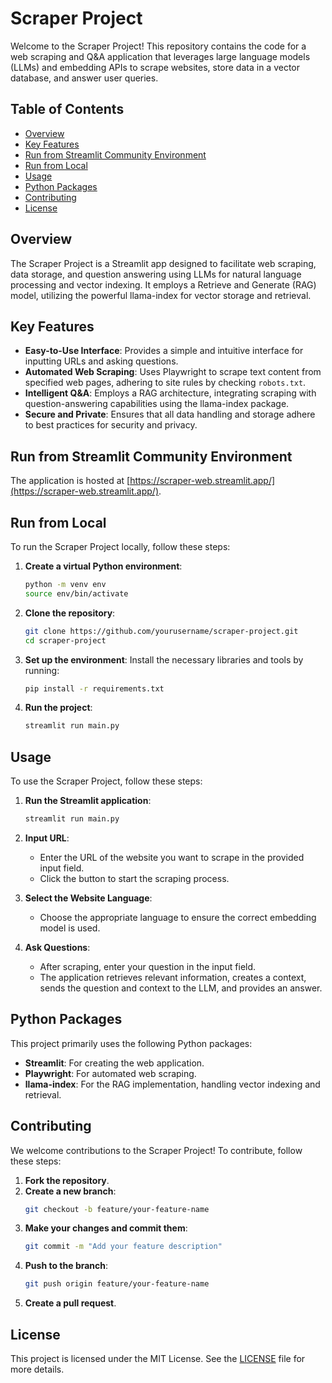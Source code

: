 # Scraper Project

Welcome to the Scraper Project! This repository contains the code for a web scraping and Q&A application that leverages large language models (LLMs) and embedding APIs to scrape websites, store data in a vector database, and answer user queries.

## Table of Contents
- [Overview](#overview)
- [Key Features](#key-features)
- [Run from Streamlit Community Environment](#run-from-streamlit-community-environment)
- [Run from Local](#run-from-local)
- [Usage](#usage)
- [Python Packages](#python-packages)
- [Contributing](#contributing)
- [License](#license)

## Overview
The Scraper Project is a Streamlit app designed to facilitate web scraping, data storage, and question answering using LLMs for natural language processing and vector indexing. It employs a Retrieve and Generate (RAG) model, utilizing the powerful llama-index for vector storage and retrieval.

## Key Features
- **Easy-to-Use Interface**: Provides a simple and intuitive interface for inputting URLs and asking questions.
- **Automated Web Scraping**: Uses Playwright to scrape text content from specified web pages, adhering to site rules by checking `robots.txt`.
- **Intelligent Q&A**: Employs a RAG architecture, integrating scraping with question-answering capabilities using the llama-index package.
- **Secure and Private**: Ensures that all data handling and storage adhere to best practices for security and privacy.

## Run from Streamlit Community Environment
The application is hosted at [https://scraper-web.streamlit.app/](https://scraper-web.streamlit.app/).

## Run from Local
To run the Scraper Project locally, follow these steps:

1. **Create a virtual Python environment**:
    ```bash
    python -m venv env
    source env/bin/activate
    ```

2. **Clone the repository**:
    ```bash
    git clone https://github.com/yourusername/scraper-project.git
    cd scraper-project
    ```

3. **Set up the environment**:
    Install the necessary libraries and tools by running:
    ```bash
    pip install -r requirements.txt
    ```

4. **Run the project**:
    ```bash
    streamlit run main.py
    ```

## Usage
To use the Scraper Project, follow these steps:

1. **Run the Streamlit application**:
    ```bash
    streamlit run main.py
    ```

2. **Input URL**:
    - Enter the URL of the website you want to scrape in the provided input field.
    - Click the button to start the scraping process.

3. **Select the Website Language**:
    - Choose the appropriate language to ensure the correct embedding model is used.

4. **Ask Questions**:
    - After scraping, enter your question in the input field.
    - The application retrieves relevant information, creates a context, sends the question and context to the LLM, and provides an answer.

## Python Packages
This project primarily uses the following Python packages:
- **Streamlit**: For creating the web application.
- **Playwright**: For automated web scraping.
- **llama-index**: For the RAG implementation, handling vector indexing and retrieval.

## Contributing
We welcome contributions to the Scraper Project! To contribute, follow these steps:

1. **Fork the repository**.
2. **Create a new branch**:
    ```bash
    git checkout -b feature/your-feature-name
    ```
3. **Make your changes and commit them**:
    ```bash
    git commit -m "Add your feature description"
    ```
4. **Push to the branch**:
    ```bash
    git push origin feature/your-feature-name
    ```
5. **Create a pull request**.

## License
This project is licensed under the MIT License. See the [LICENSE](LICENSE) file for more details.
